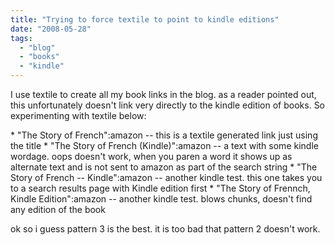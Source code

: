 ```yaml
---
title: "Trying to force textile to point to kindle editions"
date: "2008-05-28"
tags: 
  - "blog"
  - "books"
  - "kindle"
---
```


I use textile to create all my book links in the blog. as a reader pointed out, this unfortunately doesn't link very directly to the kindle edition of books. So experimenting with textile below:

\* "The Story of French":amazon -- this is a textile generated link just using the title \* "The Story of French (Kindle)":amazon -- a text with some kindle wordage. oops doesn't work, when you paren a word it shows up as alternate text and is not sent to amazon as part of the search string \* "The Story of French -- Kindle":amazon -- another kindle test. this one takes you to a search results page with Kindle edition first \* "The Story of Frennch, Kindle Edition":amazon -- another kindle test. blows chunks, doesn't find any edition of the book

ok so i guess pattern 3 is the best. it is too bad that pattern 2 doesn't work.
